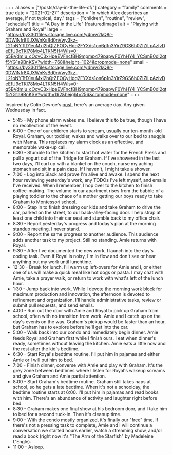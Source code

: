 +++
aliases = ["/posts/day-in-the-life-of/"]
category = "family"
comments = true
date = "2021-02-27"
description = "In which Alex describes an average, if not typical, day."
tags = ["children", "routine", "review", "schedule"]
title = "A Day in the Life"
[featuredImage]
  alt = "Playing with Graham and Royal"
  large = "https://by3301files.storage.live.com/y4mw2kQ8r-0DWiNfr8XJXWnKsBd0nVwy3kz-L21oNYTtD1euMxl2hQtZFOCyHdq2FYXds1on6p1n3YirZ9GS6h0ZIZiLpAzIvDeEfU9cTKl78Mo4LTKN5H4Wlsv0-q5BVdmIu_cOcvC3xHpeEVFncfBH9mpmp479papwF0YhHY4_YCSmB0di2qtf5YG1a9BnKSV?width=768&height=1024&cropmode=none"
  small = "https://by3301files.storage.live.com/y4mw2kQ8r-0DWiNfr8XJXWnKsBd0nVwy3kz-L21oNYTtD1euMxl2hQtZFOCyHdq2FYXds1on6p1n3YirZ9GS6h0ZIZiLpAzIvDeEfU9cTKl78Mo4LTKN5H4Wlsv0-q5BVdmIu_cOcvC3xHpeEVFncfBH9mpmp479papwF0YhHY4_YCSmB0di2qtf5YG1a9BnKSV?width=192&height=256&cropmode=none"
+++

Inspired by Colin Devroe's [post](http://cdevroe.com/2021/01/07/my-typical-day/), here's an average day. Any given Wednesday in fact.

- 5:45 - My phone alarm wakes me. I believe this to be true, though I have no recollection of the event.
- 6:00 - One of our children starts to scream, usually our ten-month-old Royal. Graham, our toddler, wakes and walks over to our bed to snuggle with Mama. This replaces my alarm clock as an effective, and memorable wake-up call.
- 6:30 - Stumble to the kitchen to start hot water for the French Press and pull a yogurt out of the 'fridge for Graham. If I've showered in the last two days, I'll curl up with a blanket on the couch, nurse my aching stomach and sit in a pain daze. If I haven't, I might take a shower.
- 7:00 - Log into Slack and prove I'm alive and awake. I spend the next hour reviewing yesterday's work, any TODOs I've left myself, and emails I've received. When I remember, I hop over to the kitchen to finish coffee-making. The volume in our apartment rises from the babble of a playing toddler to the chaos of a mother getting our boys ready to take Graham to Montessori school.
- 8:00 - Step in to finish dressing our kids and take Graham to drive the car, parked on the street, to our back-alley-facing door. I help strap at least one child into their car seat and stumble back to my office chair.
- 8:30 - Report yesterday's progress and today's plan at the morning standup meeting. I never stand.
- 9:00 - Report the same progress to another audience. This audience adds another task to my project. Still no standing. Amie returns with Royal.
- 9:30 - After I've documented the new work, I launch into the day's coding task. Even if Royal is noisy, I'm in flow and don't see or hear anything but my work until lunchtime.
- 12:30 - Break for lunch. I'll warm up left-overs for Amie and I, or either one of us will make a quick meal like hot dogs or pasta. I may chat with Amie, take a prayer walk, or return to work with what's left of the lunch hour.
- 1:30 - Jump back into work. While I devote the morning work block for maximum production and innovation, the afternoon is devoted to refinement and organization. I'll handle administrative tasks, review or submit pull requests, and send emails.
- 4:00 - Run out the door with Amie and Royal to pick up Graham from school, often with no transition from work. Amie and I catch up on the day's events on the way. Graham's pickup would be faster than an hour, but Graham has to explore before he'll get into the car.
- 5:00 - Walk back into our condo and immediately begin dinner. Amie feeds Royal and Graham first while I finish ours. I eat when dinner's ready, sometimes without leaving the kitchen. Amie eats a little now and the rest after the kid's bedtime.
- 6:30 - Start Royal's bedtime routine. I'll put him in pajamas and either Amie or I will put him to bed.
- 7:00 - Finish dinner, converse with Amie and play with Graham. It's the grey zone between bedtimes where I listen for Royal's wakeup screams and give Graham and Amie partial attention.
- 8:00 - Start Graham's bedtime routine. Graham still takes naps at school, so he gets a late bedtime. When it's not a schoolday, the bedtime routine starts at 6:00. I'll put him in pajamas and read books with him. There's an abundance of activity and laughter right before bed.
- 8:30 - Graham makes one final show at his bedroom door, and I take him to bed for a second tuck-in. Then it's cleanup time.
- 9:00 - With the condo mostly organized, it's finally our "free" time. If there's not a pressing task to complete, Amie and I will continue a conversation we started hours earlier, watch a streaming show, and/or read a book (right now it's "The Arm of the Starfish" by Madeleine L'Engle).
- 11:00 - Asleep.
